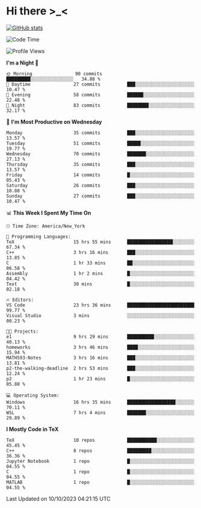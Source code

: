 # Hi there \>_<

[![GitHub stats](https://github-readme-stats.vercel.app/api?username=ARessegetesStery&show_icons=true&theme=transparent)](https://github.com/anuraghazra/github-readme-stats)

<!--START_SECTION:waka-->
![Code Time](http://img.shields.io/badge/Code%20Time-385%20hrs%2050%20mins-blue)

![Profile Views](http://img.shields.io/badge/Profile%20Views-1-blue)

**I'm a Night 🦉** 

```text
🌞 Morning                90 commits          █████████░░░░░░░░░░░░░░░░   34.88 % 
🌆 Daytime                27 commits          ███░░░░░░░░░░░░░░░░░░░░░░   10.47 % 
🌃 Evening                58 commits          ██████░░░░░░░░░░░░░░░░░░░   22.48 % 
🌙 Night                  83 commits          ████████░░░░░░░░░░░░░░░░░   32.17 % 
```
📅 **I'm Most Productive on Wednesday** 

```text
Monday                   35 commits          ███░░░░░░░░░░░░░░░░░░░░░░   13.57 % 
Tuesday                  51 commits          █████░░░░░░░░░░░░░░░░░░░░   19.77 % 
Wednesday                70 commits          ███████░░░░░░░░░░░░░░░░░░   27.13 % 
Thursday                 35 commits          ███░░░░░░░░░░░░░░░░░░░░░░   13.57 % 
Friday                   14 commits          █░░░░░░░░░░░░░░░░░░░░░░░░   05.43 % 
Saturday                 26 commits          ███░░░░░░░░░░░░░░░░░░░░░░   10.08 % 
Sunday                   27 commits          ███░░░░░░░░░░░░░░░░░░░░░░   10.47 % 
```


📊 **This Week I Spent My Time On** 

```text
🕑︎ Time Zone: America/New_York

💬 Programming Languages: 
TeX                      15 hrs 55 mins      █████████████████░░░░░░░░   67.34 % 
C++                      3 hrs 16 mins       ███░░░░░░░░░░░░░░░░░░░░░░   13.85 % 
C                        1 hr 33 mins        ██░░░░░░░░░░░░░░░░░░░░░░░   06.58 % 
Assembly                 1 hr 2 mins         █░░░░░░░░░░░░░░░░░░░░░░░░   04.42 % 
Text                     30 mins             █░░░░░░░░░░░░░░░░░░░░░░░░   02.18 % 

🔥 Editors: 
VS Code                  23 hrs 36 mins      █████████████████████████   99.77 % 
Visual Studio            3 mins              ░░░░░░░░░░░░░░░░░░░░░░░░░   00.23 % 

🐱‍💻 Projects: 
e1                       9 hrs 29 mins       ██████████░░░░░░░░░░░░░░░   40.13 % 
homeworks                3 hrs 46 mins       ████░░░░░░░░░░░░░░░░░░░░░   15.94 % 
MATH593-Notes            3 hrs 16 mins       ███░░░░░░░░░░░░░░░░░░░░░░   13.81 % 
p2-the-walking-deadline  2 hrs 53 mins       ███░░░░░░░░░░░░░░░░░░░░░░   12.24 % 
p2                       1 hr 23 mins        █░░░░░░░░░░░░░░░░░░░░░░░░   05.88 % 

💻 Operating System: 
Windows                  16 hrs 35 mins      ██████████████████░░░░░░░   70.11 % 
WSL                      7 hrs 4 mins        ███████░░░░░░░░░░░░░░░░░░   29.89 % 
```

**I Mostly Code in TeX** 

```text
TeX                      10 repos            ███████████░░░░░░░░░░░░░░   45.45 % 
C++                      8 repos             █████████░░░░░░░░░░░░░░░░   36.36 % 
Jupyter Notebook         1 repo              █░░░░░░░░░░░░░░░░░░░░░░░░   04.55 % 
C                        1 repo              █░░░░░░░░░░░░░░░░░░░░░░░░   04.55 % 
MATLAB                   1 repo              █░░░░░░░░░░░░░░░░░░░░░░░░   04.55 % 
```




 Last Updated on 10/10/2023 04:21:15 UTC
<!--END_SECTION:waka-->
